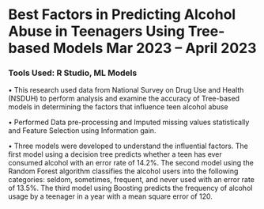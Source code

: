 # Best Factors in Predicting Alcohol Abuse in Teenagers Using Tree-based Models                                    Mar 2023 – April 2023
### Tools Used: R Studio, ML Models
•	This research used data from National Survey on Drug Use and Health (NSDUH) to perform analysis and examine the accuracy of Tree-based models in determining the factors that influence teen alcohol abuse

•	Performed Data pre-processing and Imputed missing values statistically and Feature Selection using Information gain. 

•	Three models were developed to understand the influential factors. The first model using a decision tree predicts whether a teen has ever consumed alcohol with an error rate of 14.2%. The second model using the Random Forest algorithm classifies the alcohol users into the following categories: seldom, sometimes, frequent, and never used with an error rate of 13.5%. The third model using Boosting predicts the frequency of alcohol usage by a teenager in a year with a mean square error of 120.


